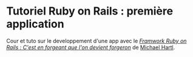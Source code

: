 # Tutoriel Ruby on Rails : première application

Cour et tuto sur le developpement d'une app avec le
[*Framwork Ruby on Rails : C'est en forgeant que l'on devient forgeron*](http://rubyonrails.org/) de [Michael Hartl](http://michaelhartl.com/).
